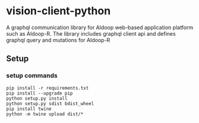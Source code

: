 # vision-client-python
A graphql communication library for AIdoop web-based application platform such as AIdoop-R.
The library includes graphql client api and defines graphql query and mutations for AIdoop-R

## Setup
### setup commands
```
pip install -r requirements.txt
pip install --upgrade pip
python setup.py install
python setup.py sdist bdist_wheel
pip install twine
python -m twine upload dist/*
``` 
